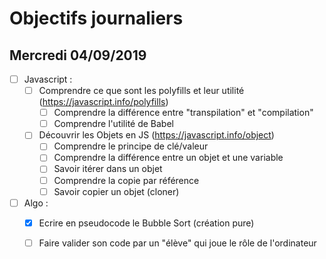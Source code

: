 # Objectifs journaliers

## Mercredi 04/09/2019


* [ ] Javascript :
  * [ ] Comprendre ce que sont les polyfills et leur utilité (https://javascript.info/polyfills)
    * [ ] Comprendre la différence entre "transpilation" et "compilation"
    * [ ] Comprendre l'utilité de Babel
  * [ ] Découvrir les Objets en JS (https://javascript.info/object)
    * [ ] Comprendre le principe de clé/valeur
    * [ ] Comprendre la différence entre un objet et une variable
    * [ ] Savoir itérer dans un objet
    * [ ] Comprendre la copie par référence
    * [ ] Savoir copier un objet (cloner)

* [ ] Algo : 
  * [x] Ecrire en pseudocode le Bubble Sort (création pure)
  * [ ] Faire valider son code par un "élève" qui joue le rôle de l'ordinateur


